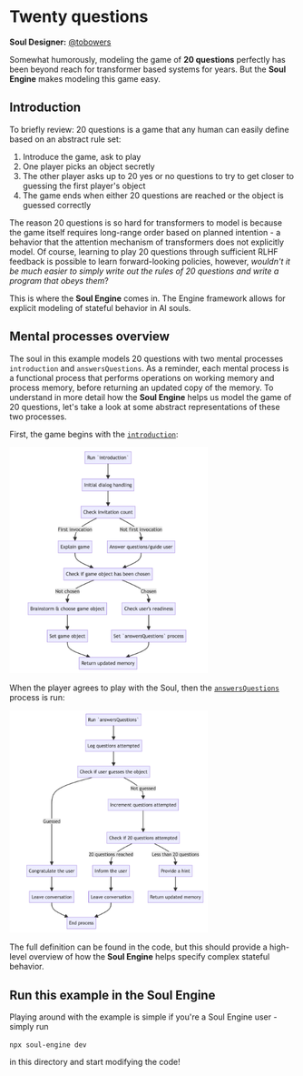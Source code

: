 # Twenty questions

**Soul Designer:** [@tobowers](https://github.com/tobowers)

Somewhat humorously, modeling the game of **20 questions** perfectly has been beyond reach for transformer based systems for years. But the **Soul Engine** makes modeling this game easy.

## Introduction

To briefly review: 20 questions is a game that any human can easily define based on an abstract rule set:

1. Introduce the game, ask to play
1. One player picks an object secretly
1. The other player asks up to 20 yes or no questions to try to get closer to guessing the first player's object
1. The game ends when either 20 questions are reached or the object is guessed correctly

The reason 20 questions is so hard for transformers to model is because the game itself requires long-range order based on planned intention - a behavior that the attention mechanism of transformers does not explicitly model. Of course, learning to play 20 questions through sufficient RLHF feedback is possible to learn forward-looking policies, however, *wouldn't it be much easier to simply write out the rules of 20 questions and write a program that obeys them*?

This is where the **Soul Engine** comes in. The Engine framework allows for explicit modeling of stateful behavior in AI souls.

## Mental processes overview

The soul in this example models 20 questions with two mental processes `introduction` and `answersQuestions`. As a reminder, each mental process is a functional process that performs operations on working memory and process memory, before returning an updated copy of the memory. To understand in more detail how the **Soul Engine** helps us model the game of 20 questions, let's take a look at some abstract representations of these two processes.

First, the game begins with the [`introduction`](src/introduction.ts):

<img src="introduction.png" alt="Introduction" width="350"/>

When the player agrees to play with the Soul, then the [`answersQuestions`](src/answersQuestions.ts) process is run:

<img src="answersQuestions.png" alt="Introduction" width="350"/>

The full definition can be found in the code, but this should provide a high-level overview of how the **Soul Engine** helps specify complex stateful behavior.

## Run this example in the Soul Engine

Playing around with the example is simple if you're a Soul Engine user - simply run

`npx soul-engine dev`

in this directory and start modifying the code!
